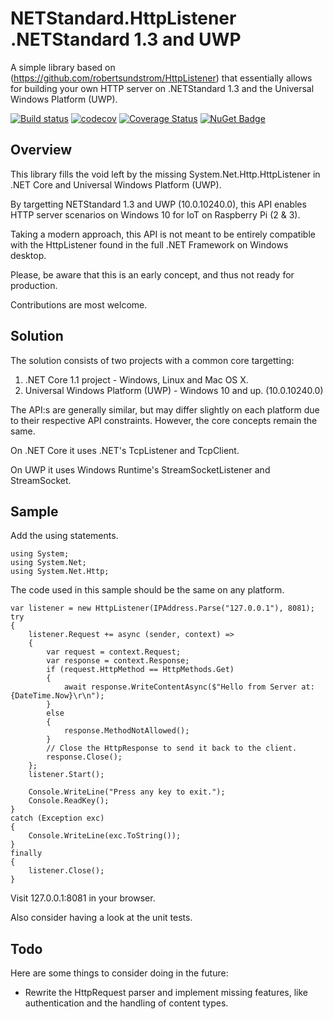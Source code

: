 # NETStandard.HttpListener .NETStandard 1.3 and UWP
A simple library based on (https://github.com/robertsundstrom/HttpListener) that essentially allows for building your own HTTP server on .NETStandard 1.3 and the Universal Windows Platform (UWP).

[![Build status](https://ci.appveyor.com/api/projects/status/192if73p5og2o2yq?svg=true)](https://ci.appveyor.com/project/StefH/netstandard-httplistener)
[![codecov](https://codecov.io/gh/StefH/NETStandard.HttpListener/branch/master/graph/badge.svg)](https://codecov.io/gh/StefH/NETStandard.HttpListener)
[![Coverage Status](https://coveralls.io/repos/github/StefH/NETStandard.HttpListener/badge.svg?branch=master)](https://coveralls.io/github/StefH/NETStandard.HttpListener?branch=master)
[![NuGet Badge](https://buildstats.info/nuget/NETStandard.HttpListener)](https://www.nuget.org/packages/NETStandard.HttpListener)

## Overview

This library fills the void left by the missing System.Net.Http.HttpListener in .NET Core and Universal Windows Platform (UWP).

By targetting NETStandard 1.3 and UWP (10.0.10240.0), this API enables HTTP server scenarios on Windows 10 for IoT on Raspberry Pi (2 & 3).

Taking a modern approach, this API is not meant to be entirely compatible with the HttpListener found in the full .NET Framework on Windows desktop.

Please, be aware that this is an early concept, and thus not ready for production.

Contributions are most welcome.

## Solution

The solution consists of two projects with a common core targetting:

1. .NET Core 1.1 project - Windows, Linux and Mac OS X.
2. Universal Windows Platform (UWP) - Windows 10 and up. (10.0.10240.0)

The API:s are generally similar, but may differ slightly on each platform due to their respective API constraints. However, the core concepts remain the same.

On .NET Core it uses .NET's TcpListener and TcpClient.

On UWP it uses Windows Runtime's StreamSocketListener and StreamSocket.

## Sample
Add the using statements.

```CSharp
using System;
using System.Net;
using System.Net.Http;
```

The code used in this sample should be the same on any platform.

``` CSharp
var listener = new HttpListener(IPAddress.Parse("127.0.0.1"), 8081);
try
{
	listener.Request += async (sender, context) =>
	{
		var request = context.Request;
		var response = context.Response;
		if (request.HttpMethod == HttpMethods.Get)
		{
			await response.WriteContentAsync($"Hello from Server at: {DateTime.Now}\r\n");
		}
		else
		{
			response.MethodNotAllowed();
		}
		// Close the HttpResponse to send it back to the client.
		response.Close();
	};
	listener.Start();

	Console.WriteLine("Press any key to exit.");
	Console.ReadKey();
}
catch (Exception exc)
{
	Console.WriteLine(exc.ToString());
}
finally
{
	listener.Close();
}
```

Visit 127.0.0.1:8081 in your browser.

Also consider having a look at the unit tests.


## Todo
Here are some things to consider doing in the future:

* Rewrite the HttpRequest parser and implement missing features, like authentication and the handling of content types.
